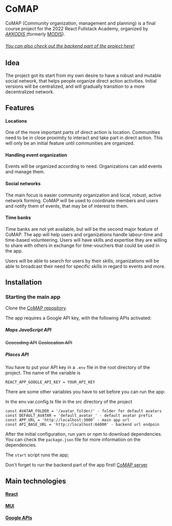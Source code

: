 # CoMAP

CoMAP (Community organization, management and planning) is a final course project for the 2022 React Fullstack Academy, organized by [*AKKODIS* ](https://www.akkodis.com/) (formerly [MODIS](https://www.modis.com/en-bg/)).

###### [You can also check out the backend part of the project here!](https://github.com/kuzunov/comap-server)

## Idea

The project got its start from my own desire to have a robust and mutable social network, that helps people organize direct action activities. Initial versions will be centralized, and will gradually transition to a more decentralized network. 

## Features

#### Locations
One of the more important parts of direct action is location. Communities need to be in close proximity to interact and take part in direct action. This will only be an initial feature until communities are organized.
#### Handling event organization
Events will be organized according to need. Organizations can add events and manage them.
#### Social networks
The main focus is easier community organization and local, robust, active network forming. CoMAP will be used to coordinate members and users and notify them of events, that may be of interest to them. 
#### Time banks
Time banks are not yet available, but will be the second major feature of CoMAP. The app will help users and organizations handle labour-time and time-based volunteering. Users will have skills and expertise they are willing to share with others in exchange for time-vouchers that could be used in the app. 

Users will be able to search for users by their skills, organizations will be able to broadcast their need for specific skills in regard to events and more.


## Installation

### Starting the main app
Clone the [CoMAP repository](https://github.com/kuzunov/comap). 

The app requires a Google API key, with the following APIs activated: 

##### Maps JavaScript API
~~Geocoding API~~
~~Geolocation API~~
##### Places API


You have to put your API key in a `.env` file in the root directory of the project. The name of the variable is
```
REACT_APP_GOOGLE_API_KEY = YOUR_API_KEY
```
There are some other variables you have to set before you can run the app:

In the env.var.config.ts file in the src directory of the project

```
const AVATAR_FOLDER = '/avatar_folder/' - folder for default avatars
const DEFAULT_AVATAR = 'default_avatar_' - default avatar prefix
const APP_URL = 'http://localhost:3000' - main app url
const API_BASE_URL = 'http://localhost:64000' - backend url endpoin
```

After the initial configuration, run yarn or npm to download dependencies. You can check the `package.json` file for more information on the dependencies.

The `start` script runs the app;

Don't forget to run the backend part of the app first! [CoMAP server](https://github.com/kuzunov/comap-server)

## Main technologies

#### [React](https://reactjs.org/)
#### [MUI](https://mui.com/)
#### [Google APIs](https://developers.google.com/apis-explorer)